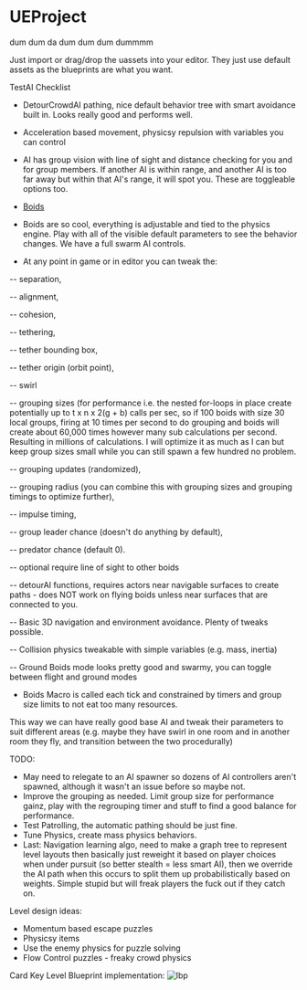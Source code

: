 # UEProject
dum dum da dum dum dum dummmm


Just import or drag/drop the uassets into your editor. They just use default assets as the blueprints are what you want. 

TestAI Checklist
- DetourCrowdAI pathing, nice default behavior tree with smart avoidance built in. Looks really good and performs well.
- Acceleration based movement, physicsy repulsion with variables you can control
- AI has group vision with line of sight and distance checking for you and for group members. If another AI is within range, and another AI is too far away but within that AI's range, it will spot you. These are toggleable options too.
- [Boids](https://en.wikipedia.org/wiki/Boids)
- Boids are so cool, everything is adjustable and tied to the physics engine. Play with all of the visible default parameters to see the behavior changes. We have a full swarm AI controls. 

- At any point in game or in editor you can tweak the:

-- separation, 

-- alignment, 

-- cohesion, 

-- tethering, 

-- tether bounding box, 

-- tether origin (orbit point), 

-- swirl

-- grouping sizes (for performance i.e. the nested for-loops in place create potentially up to t x n x 2(g + b) calls per sec, so if 100 boids with size 30 local groups, firing at 10 times per second to do grouping and boids will create about 60,000 times however many sub calculations per second. Resulting in millions of calculations. I will optimize it as much as I can but keep group sizes small while you can still spawn a few hundred no problem.

-- grouping updates (randomized),  

-- grouping radius (you can combine this with grouping sizes and grouping timings to optimize further),

-- impulse timing, 

-- group leader chance (doesn't do anything by default), 

-- predator chance (default 0). 

-- optional require line of sight to other boids 

-- detourAI functions, requires actors near navigable surfaces to create paths - does NOT work on flying boids unless near surfaces that are connected to you.

-- Basic 3D navigation and environment avoidance. Plenty of tweaks possible. 

-- Collision physics tweakable with simple variables (e.g. mass, inertia)

-- Ground Boids mode looks pretty good and swarmy, you can toggle between flight and ground modes

- Boids Macro is called each tick and constrained by timers and group size limits to not eat too many resources.

This way we can have really good base AI and tweak their parameters to suit different areas (e.g. maybe they have swirl in one room and in another room they fly, and transition between the two procedurally)

TODO:
- May need to relegate to an AI spawner so dozens of AI controllers aren't spawned, although it wasn't an issue before so maybe not.
- Improve the grouping as needed. Limit group size for performance gainz, play with the regrouping timer and stuff to find a good balance for performance.
- Test Patrolling, the automatic pathing should be just fine.
- Tune Physics, create mass physics behaviors.
- Last: Navigation learning algo, need to make a graph tree to represent level layouts then basically just reweight it based on player choices when under pursuit (so better stealth = less smart AI), then we override the AI path when this occurs to split them up probabilistically based on weights. Simple stupid but will freak players the fuck out if they catch on.


Level design ideas:
- Momentum based escape puzzles
- Physicsy items
- Use the enemy physics for puzzle solving
- Flow Control puzzles - freaky crowd physics


Card Key Level Blueprint implementation:
![lbp](https://github.com/moothyknight/UEProject/blob/master/lbp.PNG?raw=true)
